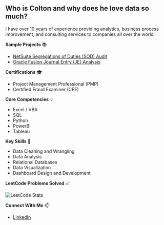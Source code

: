 ## Who is Colton and why does he love data so much?

I have over 10 years of experience providing analytics, business process improvement, and consulting services to companies all over the world.

**Sample Projects** 📚
- [NetSuite Segregations of Duties (SOD) Audit](https://github.com/coltonwaynelawson/NetSuiteSOD)
- [Oracle Fusion Journal Entry (JE) Analysis](https://github.com/coltonwaynelawson/OracleJEAnalysis)


**Certifications** 🎓
- Project Management Professional (PMP)
- Certified Fraud Examiner (CFE)


**Core Competencies** 💡
- Excel / VBA
- SQL
- Python
- PowerBI
- Tableau


**Key Skills** 📌
- Data Cleaning and Wrangling
- Data Analysis
- Relational Databases
- Data Visualization
- Dashboard Design and Development


**LeetCode Problems Solved** 📈

  ![LeetCode Stats](https://user-images.githubusercontent.com/46463801/206287907-c0da1ad5-a79a-4616-b38e-759b01e9544b.png)
  
  
  **Connect With Me** 📫
- [LinkedIn](https://www.linkedin.com/in/coltonlawson/)
